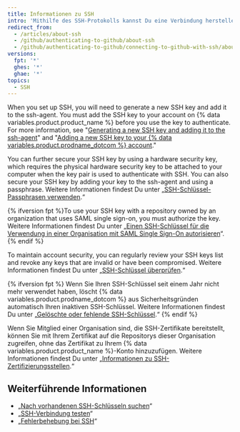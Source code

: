 ```yaml
---
title: Informationen zu SSH
intro: 'Mithilfe des SSH-Protokolls kannst Du eine Verbindung herstellen und Dich bei Remote-Servern und -Diensten authentifizieren. With SSH keys, you can connect to {% data variables.product.product_name %} without supplying your username and personal access token at each visit.'
redirect_from:
  - /articles/about-ssh
  - /github/authenticating-to-github/about-ssh
  - /github/authenticating-to-github/connecting-to-github-with-ssh/about-ssh
versions:
  fpt: '*'
  ghes: '*'
  ghae: '*'
topics:
  - SSH
---
```


When you set up SSH, you will need to generate a new SSH key and add it to the ssh-agent. You must add the SSH key to your account on {% data variables.product.product_name %} before you use the key to authenticate. For more information, see "[Generating a new SSH key and adding it to the ssh-agent](/github/authenticating-to-github/generating-a-new-ssh-key-and-adding-it-to-the-ssh-agent)" and "[Adding a new SSH key to your {% data variables.product.prodname_dotcom %} account](/github/authenticating-to-github/adding-a-new-ssh-key-to-your-github-account)."

You can further secure your SSH key by using a hardware security key, which requires the physical hardware security key to be attached to your computer when the key pair is used to authenticate with SSH. You can also secure your SSH key by adding your key to the ssh-agent and using a passphrase. Weitere Informationen findest Du unter „[SSH-Schlüssel-Passphrasen verwenden](/github/authenticating-to-github/working-with-ssh-key-passphrases).“

{% ifversion fpt %}To use your SSH key with a repository owned by an organization that uses SAML single sign-on, you must authorize the key. Weitere Informationen findest Du unter „[Einen SSH-Schlüssel für die Verwendung in einer Organisation mit SAML Single Sign-On autorisieren](/articles/authorizing-an-ssh-key-for-use-with-saml-single-sign-on)“.{% endif %}

To maintain account security, you can regularly review your SSH keys list and revoke any keys that are invalid or have been compromised. Weitere Informationen findest Du unter „[SSH-Schlüssel überprüfen](/github/authenticating-to-github/reviewing-your-ssh-keys).“

{% ifversion fpt %}
Wenn Sie Ihren SSH-Schlüssel seit einem Jahr nicht mehr verwendet haben, löscht {% data variables.product.prodname_dotcom %} aus Sicherheitsgründen automatisch Ihren inaktiven SSH-Schlüssel. Weitere Informationen findest Du unter „[Gelöschte oder fehlende SSH-Schlüssel](/articles/deleted-or-missing-ssh-keys).“
{% endif %}

Wenn Sie Mitglied einer Organisation sind, die SSH-Zertifikate bereitstellt, können Sie mit Ihrem Zertifikat auf die Repositorys dieser Organisation zugreifen, ohne das Zertifikat zu Ihrem {% data variables.product.product_name %}-Konto hinzuzufügen. Weitere Informationen findest Du unter „[Informationen zu SSH-Zertifizierungsstellen](/articles/about-ssh-certificate-authorities).“

## Weiterführende Informationen

- „[Nach vorhandenen SSH-Schlüsseln suchen](/articles/checking-for-existing-ssh-keys)“
- „[SSH-Verbindung testen](/articles/testing-your-ssh-connection)“
- „[Fehlerbehebung bei SSH](/articles/troubleshooting-ssh)“
